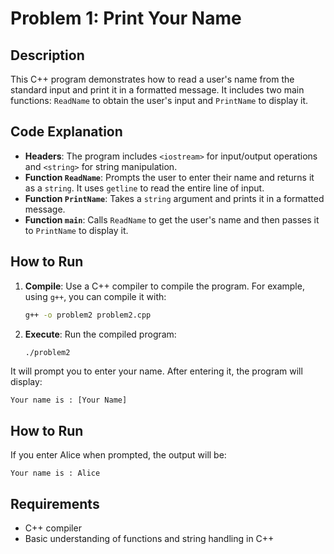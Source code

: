 
# Problem 1: Print Your Name

## Description
This C++ program demonstrates how to read a user's name from the standard input and print it in a formatted message. It includes two main functions: `ReadName` to obtain the user's input and `PrintName` to display it.

## Code Explanation
- **Headers**: The program includes `<iostream>` for input/output operations and `<string>` for string manipulation.
- **Function `ReadName`**: Prompts the user to enter their name and returns it as a `string`. It uses `getline` to read the entire line of input.
- **Function `PrintName`**: Takes a `string` argument and prints it in a formatted message.
- **Function `main`**: Calls `ReadName` to get the user's name and then passes it to `PrintName` to display it.

## How to Run

1. **Compile**: Use a C++ compiler to compile the program. For example, using `g++`, you can compile it with:
   ```bash
   g++ -o problem2 problem2.cpp
2. **Execute**: Run the compiled program:
    ```bash
    ./problem2
It will prompt you to enter your name. After entering it, the program will display:

```
Your name is : [Your Name]
```
## How to Run
If you enter Alice when prompted, the output will be:
```
Your name is : Alice
```
## Requirements
- C++ compiler
- Basic understanding of functions and string handling in C++
